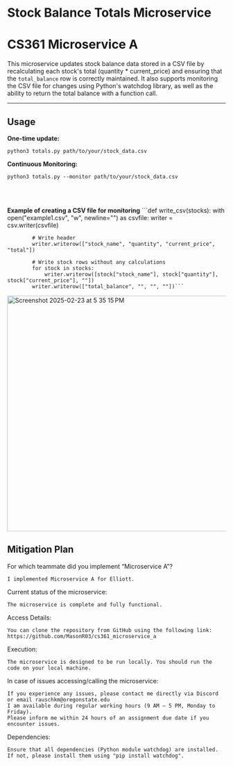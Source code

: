 # Stock Balance Totals Microservice
# CS361 Microservice A

This microservice updates stock balance data stored in a CSV file by recalculating each stock's total (quantity * current_price) and ensuring that the `total_balance` row is correctly maintained. It also supports monitoring the CSV file for changes using Python's watchdog library, as well as the ability to return the total balance with a function call. 

---


## Usage

**One-time update:**

```python3 totals.py path/to/your/stock_data.csv```

**Continuous Monitoring:**

```python3 totals.py --monitor path/to/your/stock_data.csv```

<br>
<br>

**Example of creating a CSV file for monitoring**
    ```def write_csv(stocks):
        with open("example1.csv", "w", newline="") as csvfile:
            writer = csv.writer(csvfile)
            
            # Write header
            writer.writerow(["stock_name", "quantity", "current_price", "total"])
            
            # Write stock rows without any calculations
            for stock in stocks:
                writer.writerow([stock["stock_name"], stock["quantity"], stock["current_price"], ""])
            writer.writerow(["total_balance", "", "", ""])```

<img width="543" alt="Screenshot 2025-02-23 at 5 35 15 PM" src="https://github.com/user-attachments/assets/63ea2615-747a-4d04-a7ee-f8948cf3f987" />


<br>

## Mitigation Plan
For which teammate did you implement “Microservice A”?

    I implemented Microservice A for Elliott.
Current status of the microservice:

    The microservice is complete and fully functional.
Access Details:

    You can clone the repository from GitHub using the following link:
    https://github.com/MasonR03/cs361_microservice_a

Execution: 
    
    The microservice is designed to be run locally. You should run the code on your local machine.

In case of issues accessing/calling the microservice:

    If you experience any issues, please contact me directly via Discord or email rauschkm@oregonstate.edu
    I am available during regular working hours (9 AM – 5 PM, Monday to Friday).
    Please inform me within 24 hours of an assignment due date if you encounter issues.

Dependencies:

    Ensure that all dependencies (Python module watchdog) are installed.
    If not, please install them using "pip install watchdog".

